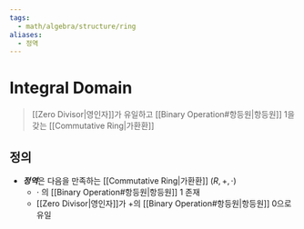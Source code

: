 ```yaml
---
tags:
  - math/algebra/structure/ring
aliases:
  - 정역
---
```

# Integral Domain
> [[Zero Divisor|영인자]]가 유일하고 [[Binary Operation#항등원|항등원]] 1을 갖는 [[Commutative Ring|가환환]]
## 정의 
+ ***정역***은 다음을 만족하는 [[Commutative Ring|가환환]] $(R, +, \cdot)$
	+ $\cdot$ 의 [[Binary Operation#항등원|항등원]] 1 존재
	+ [[Zero Divisor|영인자]]가  $+$의 [[Binary Operation#항등원|항등원]] 0으로 유일